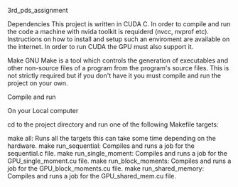 3rd_pds_assignment

Dependencies
This project is written in CUDA C. In order to compile and run the code a machine with nvida toolkit is requiderd (nvcc, nvprof etc). Instructions on how to install and setup such an enviroment are available on the internet. In order to run CUDA the GPU must also support it.

Make
GNU Make is a tool which controls the generation of executables and other non-source files of a program from the program's source files. This is not strictly required but if you don't have it you must compile and run the project on your own.


Compile and run

On your Local computer

cd to the project directory and run one of the following Makefile targets:

make all: Runs all the targets this can take some time depending on the hardware.
make run_sequential: Compiles and runs a job for the sequential.c file.
make run_single_moment: Compiles and runs a job for the GPU_single_moment.cu file.
make run_block_moments: Compiles and runs a job for the GPU_block_moments.cu file.
make run_shared_memory: Compiles and runs a job for the GPU_shared_mem.cu file.



